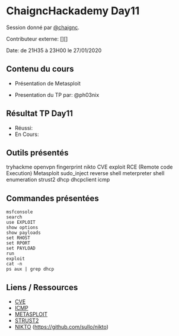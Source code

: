 # ChaigncHackademy Day11
Session donné par [@chaignc][@chaignc].

Contributeur externe: [][]

Date: de 21H35 à 23H00 le 27/01/2020

## Contenu du cours
* Présentation de Metasploit

* Presentation du TP par: @ph03nix

## Résultat TP Day11
* Réussi:
* En Cours:

## Outils présentés
tryhackme
openvpn
fingerprint
nikto
CVE
exploit
RCE (Remote code Execution)
Metasploit
sudo_inject
reverse shell
meterpreter
shell
enumeration
strust2
dhcp
dhcpclient
icmp


## Commandes présentées
```
msfconsole 
search
use EXPLOIT
show options
show payloads
set RHOST
set RPORT
set PAYLOAD
run
exploit
cat -n 
ps aux | grep dhcp
```

## Liens / Ressources
* [CVE](https://cve.mitre.org/data/refs/refmap/source-EXPLOIT-DB.html)
* [ICMP](https://fr.wikipedia.org/wiki/Internet_Control_Message_Protocol)
* [METASPLOIT](https://github.com/rapid7/metasploit-framework/wiki)
* [STRUST2](https://fr.wikipedia.org/wiki/Apache_Struts)
* [NIKTO](https://memo-linux.com/nikto-outil-scanner-de-securite-serveur-web/)
    (https://github.com/sullo/nikto)
 


[@chaignc]:https://twitter.com/chaignc
[hexpresso]:https://hexpresso.github.io
[@Grenadine]:https://twitter.com/Greynardine
[@SaxX]:https://twitter.com/_saxx_
